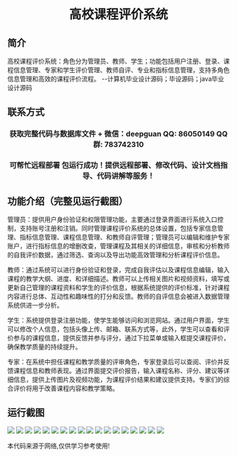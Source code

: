 <p><h1 align="center">高校课程评价系统</h1></p>

## 简介
高校课程评价系统：角色分为管理员、教师、学生；功能包括用户注册、登录、课程信息管理、专家和学生评价管理、教师自评、专业和指标信息管理，支持多角色信息管理和高效的课程评价流程。    --计算机毕业设计源码；毕设源码；java毕业设计源码


## 联系方式
<p><h3 align="center">获取完整代码与数据库文件 + 微信：deepguan QQ: 86050149 QQ群: 783742310</h3></p>
<p><h3 align="center">可帮忙远程部署 包运行成功！提供远程部署、修改代码、设计文档指导、代码讲解等服务！</h3></p>

## 功能介绍（完整见运行截图）
管理员：提供用户身份验证和权限管理功能，主要通过登录界面进行系统入口控制，支持账号注册和注销。同时管理课程评价系统的总体设置，包括专家信息管理、指标信息管理、课程信息管理、和教师自评管理；管理员可以编辑和维护专家账户，进行指标信息的增删改查，管理课程及其相关的详细信息，审核和分析教师的自我评价数据，通过筛选、查询以及导出功能高效管理和分析课程评价信息。

教师：通过系统可以进行身份验证和登录，完成自我评估以及课程信息编辑，输入课程的教学大纲、进度、和详细描述。教师可以上传相关图片和视频资料，填写或更新自己管理的课程资料和学生的评价信息，根据系统提供的评价标准，针对课程内容进行总体、互动性和趣味性的打分和反馈。教师的自评信息会被进入数据管理系统供进一步分析。

学生：系统提供登录注册功能，使学生能够访问和浏览网站。通过用户界面，学生可以修改个人信息，包括头像上传、邮箱、联系方式等，此外，学生可以查看和评价参与的课程信息，提供反馈并参与评分，通过下拉菜单或输入框提交课程评价，确保教学质量的持续提升。

专家：在系统中担任课程和教学质量的评审角色，专家登录后可以查阅、评价并反馈课程信息和教师表现。通过界面提交评价报告，输入课程名称、评分、建议等详细信息，提供上传图片及视频功能，为课程评价结果和建议提供支持。专家们的综合评价将用于改善课程内容和教学策略。


## 运行截图
![](img/001.jpg)
![](img/002.jpg)
![](img/003.jpg)
![](img/004.jpg)
![](img/005.jpg)
![](img/006.jpg)
![](img/007.jpg)
![](img/008.jpg)
![](img/009.jpg)
![](img/010.jpg)
![](img/011.jpg)
![](img/012.jpg)
![](img/013.jpg)
![](img/014.jpg)
![](img/015.jpg)
![](img/016.jpg)
![](img/017.jpg)
![](img/018.jpg)

<p>本代码来源于网络,仅供学习参考使用!</p>
